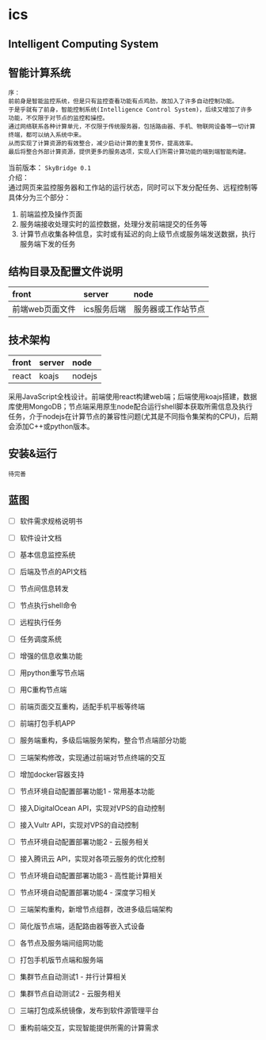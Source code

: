 # ics
## Intelligent Computing System
## 智能计算系统
```
序：
前前身是智能监控系统，但是只有监控查看功能有点鸡肋，故加入了许多自动控制功能。
于是乎就有了前身，智能控制系统(Intelligence Control System)，后续又增加了许多功能，不仅限于对节点的监控和操控。
通过网络联系各种计算单元，不仅限于传统服务器，包括路由器、手机、物联网设备等一切计算终端，都可以纳入系统中来。
从而实现了计算资源的有效整合，减少启动计算的重复劳作，提高效率。
最后将整合外部计算资源，提供更多的服务选项，实现人们所需计算功能的端到端智能构建。
```
当前版本： `SkyBridge 0.1`  
介绍：  
通过网页来监控服务器和工作站的运行状态，同时可以下发分配任务、远程控制等  
具体分为三个部分：  
1. 前端监控及操作页面
2. 服务端接收处理实时的监控数据，处理分发前端提交的任务等
3. 计算节点收集各种信息，实时或有延迟的向上级节点或服务端发送数据，执行服务端下发的任务
## 结构目录及配置文件说明
|front|server|node|
|:----|:----|:----|
|前端web页面文件|ics服务后端|服务器或工作站节点|
## 技术架构
|front|server|node|
|:----|:----|:----|
|react|koajs|nodejs|

采用JavaScript全栈设计。前端使用react构建web端；后端使用koajs搭建，数据库使用MongoDB；节点端采用原生node配合运行shell脚本获取所需信息及执行任务，介于nodejs在计算节点的兼容性问题(尤其是不同指令集架构的CPU)，后期会添加C++或python版本。
## 安装&运行
`待完善`
## 蓝图
- [ ] 软件需求规格说明书
- [ ] 软件设计文档
- [ ] 基本信息监控系统
- [ ] 后端及节点的API文档
- [ ] 节点间信息转发
- [ ] 节点执行shell命令
- [ ] 远程执行任务
- [ ] 任务调度系统
- [ ] 增强的信息收集功能
- [ ] 用python重写节点端
- [ ] 用C重构节点端
- [ ] 前端页面交互重构，适配手机平板等终端
- [ ] 前端打包手机APP
- [ ] 服务端重构，多级后端服务架构，整合节点端部分功能
- [ ] 三端架构修改，实现通过前端对节点终端的交互
- [ ] 增加docker容器支持
- [ ] 节点环境自动配置部署功能1 - 常用基本功能
- [ ] 接入DigitalOcean API，实现对VPS的自动控制
- [ ] 接入Vultr API，实现对VPS的自动控制
- [ ] 节点环境自动配置部署功能2 - 云服务相关
- [ ] 接入腾讯云 API，实现对各项云服务的优化控制
- [ ] 节点环境自动配置部署功能3 - 高性能计算相关
- [ ] 节点环境自动配置部署功能4 - 深度学习相关
- [ ] 三端架构重构，新增节点组群，改进多级后端架构
- [ ] 简化版节点端，适配路由器等嵌入式设备
- [ ] 各节点及服务端间组网功能
- [ ] 打包手机版节点端和服务端
- [ ] 集群节点自动测试1 - 并行计算相关
- [ ] 集群节点自动测试2 - 云服务相关
- [ ] 三端打包成系统镜像，发布到软件源管理平台
- [ ] 重构前端交互，实现智能提供所需的计算需求

